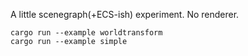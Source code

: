 A little scenegraph(+ECS-ish) experiment. No renderer.

```
cargo run --example worldtransform
cargo run --example simple
```
